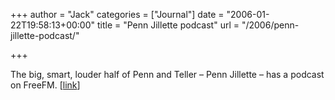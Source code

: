 +++
author = "Jack"
categories = ["Journal"]
date = "2006-01-22T19:58:13+00:00"
title = "Penn Jillette podcast"
url = "/2006/penn-jillette-podcast/"

+++

The big, smart, louder half of Penn and Teller &#8211; Penn Jillette &#8211; has a podcast on FreeFM. [[link](<http://penn.freefm.com/>)]